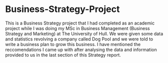 # Business-Strategy-Project
This is a Business Strategy project that I had completed as an academic project while I was doing my MSc in Business Management (Business Strategy and Marketing) at The University of Hull. 
We were given some data and statistics revolving a company called Dog Pool and we were told to write a business plan to grow this business. I have mentioned the reccomendations I came up with
after analysing the data and information provided to us in the last section of this Strategy report.
